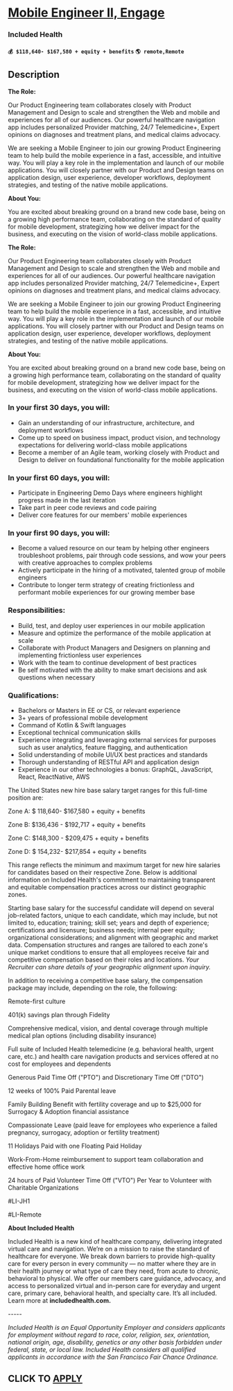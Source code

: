 # [Mobile Engineer II, Engage](https://www.remotewlb.com/apply/mobile-engineer-ii-engage)  
### Included Health  
#### `💰 $118,640- $167,580 + equity + benefits` `🌎 remote,Remote`  

## Description

 **The Role:**

Our Product Engineering team collaborates closely with Product Management and Design to scale and strengthen the Web and mobile and experiences for all of our audiences. Our powerful healthcare navigation app includes personalized Provider matching, 24/7 Telemedicine+, Expert opinions on diagnoses and treatment plans, and medical claims advocacy.

  

We are seeking a Mobile Engineer to join our growing Product Engineering team to help build the mobile experience in a fast, accessible, and intuitive way. You will play a key role in the implementation and launch of our mobile applications. You will closely partner with our Product and Design teams on application design, user experience, developer workflows, deployment strategies, and testing of the native mobile applications.

  

 **About You:**

You are excited about breaking ground on a brand new code base, being on a growing high performance team, collaborating on the standard of quality for mobile development, strategizing how we deliver impact for the business, and executing on the vision of world-class mobile applications.

  

 **The Role:**

Our Product Engineering team collaborates closely with Product Management and Design to scale and strengthen the Web and mobile and experiences for all of our audiences. Our powerful healthcare navigation app includes personalized Provider matching, 24/7 Telemedicine+, Expert opinions on diagnoses and treatment plans, and medical claims advocacy.

  

We are seeking a Mobile Engineer to join our growing Product Engineering team to help build the mobile experience in a fast, accessible, and intuitive way. You will play a key role in the implementation and launch of our mobile applications. You will closely partner with our Product and Design teams on application design, user experience, developer workflows, deployment strategies, and testing of the native mobile applications.

  

 **About You:**

You are excited about breaking ground on a brand new code base, being on a growing high performance team, collaborating on the standard of quality for mobile development, strategizing how we deliver impact for the business, and executing on the vision of world-class mobile applications.

  

### In your first 30 days, you will:

* Gain an understanding of our infrastructure, architecture, and deployment workflows
* Come up to speed on business impact, product vision, and technology expectations for delivering world-class mobile applications
* Become a member of an Agile team, working closely with Product and Design to deliver on foundational functionality for the mobile application

  

### In your first 60 days, you will:

* Participate in Engineering Demo Days where engineers highlight progress made in the last iteration
* Take part in peer code reviews and code pairing
* Deliver core features for our members' mobile experiences

  

### In your first 90 days, you will:

* Become a valued resource on our team by helping other engineers troubleshoot problems, pair through code sessions, and wow your peers with creative approaches to complex problems
* Actively participate in the hiring of a motivated, talented group of mobile engineers
* Contribute to longer term strategy of creating frictionless and performant mobile experiences for our growing member base

  

### Responsibilities:

* Build, test, and deploy user experiences in our mobile application
* Measure and optimize the performance of the mobile application at scale
* Collaborate with Product Managers and Designers on planning and implementing frictionless user experiences
* Work with the team to continue development of best practices
* Be self motivated with the ability to make smart decisions and ask questions when necessary

  

### Qualifications:

* Bachelors or Masters in EE or CS, or relevant experience
* 3+ years of professional mobile development
* Command of Kotlin & Swift languages
* Exceptional technical communication skills
* Experience integrating and leveraging external services for purposes such as user analytics, feature flagging, and authentication
* Solid understanding of mobile UI/UX best practices and standards
* Thorough understanding of RESTful API and application design
* Experience in our other technologies a bonus: GraphQL, JavaScript, React, ReactNative, AWS

  

The United States new hire base salary target ranges for this full-time position are:

  

Zone A: $ 118,640- $167,580 + equity + benefits

Zone B: $136,436 - $192,717 + equity + benefits

Zone C: $148,300 - $209,475 + equity + benefits

Zone D: $ 154,232- $217,854 + equity + benefits

  

This range reflects the minimum and maximum target for new hire salaries for candidates based on their respective Zone. Below is additional information on Included Health's commitment to maintaining transparent and equitable compensation practices across our distinct geographic zones.

  

Starting base salary for the successful candidate will depend on several job-related factors, unique to each candidate, which may include, but not limited to, education; training; skill set; years and depth of experience; certifications and licensure; business needs; internal peer equity; organizational considerations; and alignment with geographic and market data. Compensation structures and ranges are tailored to each zone's unique market conditions to ensure that all employees receive fair and competitive compensation based on their roles and locations. _Your Recruiter can share details of your geographic alignment upon inquiry._

  

  

  

In addition to receiving a competitive base salary, the compensation package may include, depending on the role, the following:

  

Remote-first culture

401(k) savings plan through Fidelity

Comprehensive medical, vision, and dental coverage through multiple medical plan options (including disability insurance)

Full suite of Included Health telemedicine (e.g. behavioral health, urgent care, etc.) and health care navigation products and services offered at no cost for employees and dependents

Generous Paid Time Off ("PTO") and Discretionary Time Off ("DTO")

12 weeks of 100% Paid Parental leave

Family Building Benefit with fertility coverage and up to $25,000 for Surrogacy & Adoption financial assistance

Compassionate Leave (paid leave for employees who experience a failed pregnancy, surrogacy, adoption or fertility treatment)

11 Holidays Paid with one Floating Paid Holiday

Work-From-Home reimbursement to support team collaboration and effective home office work

24 hours of Paid Volunteer Time Off ("VTO") Per Year to Volunteer with Charitable Organizations

  

  

#LI-JH1

#LI-Remote

  

 **About Included Health**

  

Included Health is a new kind of healthcare company, delivering integrated virtual care and navigation. We’re on a mission to raise the standard of healthcare for everyone. We break down barriers to provide high-quality care for every person in every community — no matter where they are in their health journey or what type of care they need, from acute to chronic, behavioral to physical. We offer our members care guidance, advocacy, and access to personalized virtual and in-person care for everyday and urgent care, primary care, behavioral health, and specialty care. It’s all included. Learn more at **includedhealth.com.**

  

\-----

 _Included Health is an Equal Opportunity Employer and considers applicants for employment without regard to race, color, religion, sex, orientation, national origin, age, disability, genetics or any other basis forbidden under federal, state, or local law. Included Health considers all qualified applicants in accordance with the San Francisco Fair Chance Ordinance._

  
## CLICK TO [APPLY](https://www.remotewlb.com/apply/mobile-engineer-ii-engage)

